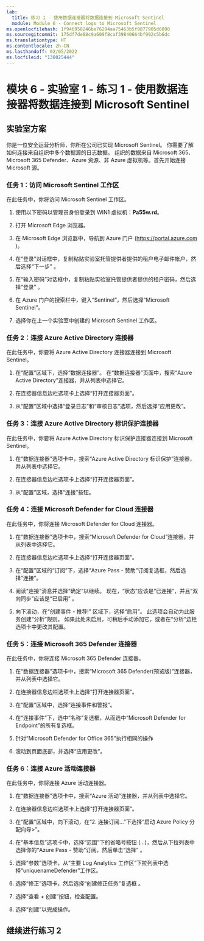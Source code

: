 ```yaml
---
lab:
  title: 练习 1 - 使用数据连接器将数据连接到 Microsoft Sentinel
  module: Module 6 - Connect logs to Microsoft Sentinel
ms.openlocfilehash: 1f946958246be76294aa75463b5f9877905d6090
ms.sourcegitcommit: 175df7de88c9a609f8caf39840664bf992c5b6dc
ms.translationtype: HT
ms.contentlocale: zh-CN
ms.lasthandoff: 02/05/2022
ms.locfileid: "138025444"
---
```

# <a name="module-6---lab-1---exercise-1---connect-data-to-microsoft-sentinel-using-data-connectors"></a>模块 6 - 实验室 1 - 练习 1 - 使用数据连接器将数据连接到 Microsoft Sentinel

## <a name="lab-scenario"></a>实验室方案

你是一位安全运营分析师，你所在公司已实现 Microsoft Sentinel。 你需要了解如何连接来自组织中多个数据源的日志数据。 组织的数据来自 Microsoft 365、Microsoft 365 Defender、Azure 资源、非 Azure 虚拟机等。首先开始连接 Microsoft 源。


### <a name="task-1-access-the-microsoft-sentinel-workspace"></a>任务 1：访问 Microsoft Sentinel 工作区

在此任务中，你将访问 Microsoft Sentinel 工作区。

1. 使用以下密码以管理员身份登录到 WIN1 虚拟机：**Pa55w.rd**。  

1. 打开 Microsoft Edge 浏览器。

1. 在 Microsoft Edge 浏览器中，导航到 Azure 门户 (https://portal.azure.com )。

1. 在“登录”对话框中，复制粘贴实验室托管提供者提供的租户电子邮件帐户，然后选择“下一步”  。

1. 在“输入密码”对话框中，复制粘贴实验室托管提供者提供的租户密码，然后选择“登录”  。

1. 在 Azure 门户的搜索栏中，键入“Sentinel”，然后选择“Microsoft Sentinel”。

1. 选择你在上一个实验室中创建的 Microsoft Sentinel 工作区。


### <a name="task-2-connect-the-azure-active-directory-connector"></a>任务 2：连接 Azure Active Directory 连接器

在此任务中，你要将 Azure Active Directory 连接器连接到 Microsoft Sentinel。

1. 在“配置”区域下，选择“数据连接器”。 在“数据连接器”页面中，搜索“Azure Active Directory”连接器，并从列表中选择它。

1. 在连接器信息边栏选项卡上选择“打开连接器页面”。

1. 从“配置”区域中选择“登录日志”和“审核日志”选项，然后选择“应用更改”。


### <a name="task-3-connect-the-azure-active-directory-identity-protection-connector"></a>任务 3：连接 Azure Active Directory 标识保护连接器

在此任务中，你要将 Azure Active Directory 标识保护连接器连接到 Microsoft Sentinel。

1. 在“数据连接器”选项卡中，搜索“Azure Active Directory 标识保护”连接器，并从列表中选择它。

1. 在连接器信息边栏选项卡上选择“打开连接器页面”。

1. 从“配置”区域，选择“连接”按钮。


### <a name="task-4-connect-the-microsoft-defender-for-cloud-connector"></a>任务 4：连接 Microsoft Defender for Cloud 连接器

在此任务中，你将连接 Microsoft Defender for Cloud 连接器。

1. 在“数据连接器”选项卡中，搜索“Microsoft Defender for Cloud”连接器，并从列表中选择它。

1. 在连接器信息边栏选项卡上选择“打开连接器页面”。

1. 在“配置”区域的“订阅”下，选择“Azure Pass - 赞助”订阅复选框，然后选择“连接”。

1. 阅读“连接”消息并选择“确定”以继续。 现在，“状态”应该是“已连接”，并且“双向同步”应该是“已启用” 。

1. 向下滚动，在“创建事件 - 推荐!” 区域下，选择“启用”。 此选项会自动为此服务创建“分析”规则。 如果此处未启用，可稍后手动添加它，或者在“分析”边栏选项卡中更改其配置。


### <a name="task-5-connect-the-microsoft-365-defender-connector"></a>任务 5：连接 Microsoft 365 Defender 连接器

在此任务中，你将连接 Microsoft 365 Defender 连接器。

1. 在“数据连接器”选项卡中，搜索“Microsoft 365 Defender(预览版)”连接器，并从列表中选择它。

1. 在连接器信息边栏选项卡上选择“打开连接器页面”。

1. 在“配置”区域中，选择“连接事件和警报”。 

1. 在“连接事件”下，选中“名称”复选框，从而选中“Microsoft Defender for Endpoint”的所有复选框。

1. 针对“Microsoft Defender for Office 365”执行相同的操作

1. 滚动到页面底部，并选择“应用更改”。


### <a name="task-6-connect-the-azure-activity-connector"></a>任务 6：连接 Azure 活动连接器

在此任务中，你将连接 Azure 活动连接器。

1. 在“数据连接器”选项卡中，搜索“Azure 活动”连接器，并从列表中选择它。

1. 在连接器信息边栏选项卡上选择“打开连接器页面”。

1. 在“配置”区域中，向下滚动，在“2. 连接订阅...”下选择“启动 Azure Policy 分配向导>”。

1. 在“基本信息”选项卡中，选择“范围”下的省略号按钮 (...)，然后从下拉列表中选择你的“Azure Pass - 赞助”订阅，然后单击“选择”  。

1. 选择“参数”选项卡，从“主要 Log Analytics 工作区”下拉列表中选择“uniquenameDefender”工作区。

1. 选择“修正”选项卡，然后选择“创建修正任务”复选框 。

1. 选择“查看 + 创建”按钮，检查配置。

1. 选择“创建”以完成操作。

## <a name="proceed-to-exercise-2"></a>继续进行练习 2

